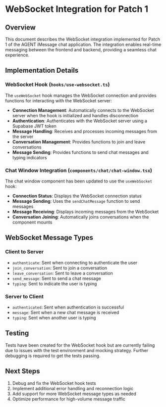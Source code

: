 # WebSocket Integration for Patch 1

## Overview

This document describes the WebSocket integration implemented for Patch 1 of the AGENT iMessage chat application. The integration enables real-time messaging between the frontend and backend, providing a seamless chat experience.

## Implementation Details

### WebSocket Hook (`hooks/use-websocket.ts`)

The `useWebSocket` hook manages the WebSocket connection and provides functions for interacting with the WebSocket server:

- **Connection Management**: Automatically connects to the WebSocket server when the hook is initialized and handles disconnection
- **Authentication**: Authenticates with the WebSocket server using a Supabase JWT token
- **Message Handling**: Receives and processes incoming messages from the server
- **Conversation Management**: Provides functions to join and leave conversations
- **Message Sending**: Provides functions to send chat messages and typing indicators

### Chat Window Integration (`components/chat/chat-window.tsx`)

The chat window component has been updated to use the `useWebSocket` hook:

- **Connection Status**: Displays the WebSocket connection status
- **Message Sending**: Uses the `sendChatMessage` function to send messages
- **Message Receiving**: Displays incoming messages from the WebSocket
- **Conversation Joining**: Automatically joins conversations when the component mounts

## WebSocket Message Types

### Client to Server

- `authenticate`: Sent when connecting to authenticate the user
- `join_conversation`: Sent to join a conversation
- `leave_conversation`: Sent to leave a conversation
- `send_message`: Sent to send a chat message
- `typing`: Sent to indicate the user is typing

### Server to Client

- `authenticated`: Sent when authentication is successful
- `message`: Sent when a new chat message is received
- `typing`: Sent when another user is typing

## Testing

Tests have been created for the WebSocket hook but are currently failing due to issues with the test environment and mocking strategy. Further debugging is required to get the tests passing.

## Next Steps

1. Debug and fix the WebSocket hook tests
2. Implement additional error handling and reconnection logic
3. Add support for more WebSocket message types as needed
4. Optimize performance for high-volume message traffic
